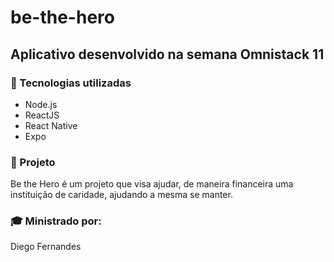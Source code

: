 <h1>be-the-hero

<h2>Aplicativo desenvolvido na semana Omnistack 11</h2>
  
<h3>🚀 Tecnologias utilizadas</h3>
  
<ul>
<li>Node.js</li> 
<li>ReactJS</li> 
<li>React Native</li> 
<li>Expo</li> 
</ul>

<hgroup>
<h3>📘 Projeto</h3>
  
Be the Hero é um projeto que visa ajudar, de maneira financeira uma instituição de caridade, ajudando a mesma se manter.
</hgroup>

<h3>🎓 Ministrado por:</h3>

Diego Fernandes
